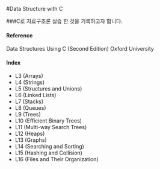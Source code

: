 #Data Structure with C

###C로 자료구조론 실습 한 것을 기록하고자 합니다.

>
>	>
>	>	>

#### Reference
Data Structures Using C (Second Edition) Oxford University

#### Index
* L3 (Arrays)
* L4 (Strings)
* L5 (Structures and Unions)
* L6 (Linked Lists)
* L7 (Stacks)
* L8 (Queues)
* L9 (Trees)
* L10 (Efficient Binary Trees)
* L11 (Multi-way Search Trees)
* L12 (Heaps)
* L13 (Graphs)
* L14 (Searching and Sorting)
* L15 (Hashing and Collision)
* L16 (Files and Their Organization)
